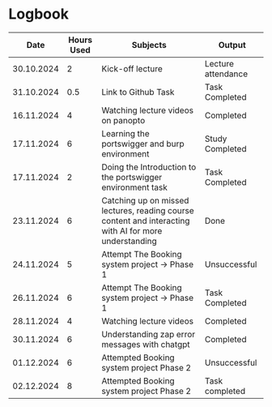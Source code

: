 # Logbook
| Date  | Hours Used |  Subjects  | Output |
| ------------- | ------------- | ------------- | ------------- |
| 30.10.2024  | 2  | Kick-off lecture  | Lecture attendance  |
| 31.10.2024  | 0.5  | Link to Github Task  | Task Completed  |
| 16.11.2024 | 4 | Watching lecture videos on panopto | Completed |
| 17.11.2024 | 6 | Learning the portswigger and burp environment | Study Completed |
| 17.11.2024 | 2 | Doing the Introduction to the portswigger environment task | Task Completed |
| 23.11.2024 | 6 | Catching up on missed lectures, reading course content and interacting with AI for more understanding | Done |
| 24.11.2024 | 5 | Attempt The Booking system project → Phase 1 | Unsuccessful |
| 26.11.2024 | 6 | Attempt The Booking system project → Phase 1 | Task Completed |
| 28.11.2024 | 4 | Watching lecture videos | Completed|
| 30.11.2024 | 6 | Understanding zap error messages with chatgpt | Completed|
| 01.12.2024 | 6 | Attempted Booking system project Phase 2 | Unsuccessful |
| 02.12.2024 | 8 | Attempted Booking system project Phase 2 | Task completed |
